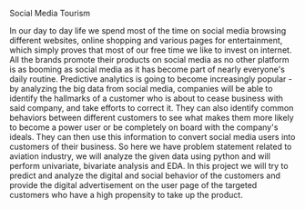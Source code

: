 Social Media Tourism 

In our day to day life we spend most of the time on social media browsing different
websites, online shopping and various pages for entertainment, which simply proves that
most of our free time we like to invest on internet. All the brands promote their products
on social media as no other platform is as booming as social media as it has become part
of nearly everyone's daily routine.
Predictive analytics is going to become increasingly popular - by analyzing the big data
from social media, companies will be able to identify the hallmarks of a customer who is
about to cease business with said company, and take efforts to correct it. They can also
identify common behaviors between different customers to see what makes them more
likely to become a power user or be completely on board with the company's ideals. They
can then use this information to convert social media users into customers of their
business. So here we have problem statement related to aviation industry, we will analyze
the given data using python and will perform univariate, bivariate analysis and EDA. In
this project we will try to predict and analyze the digital and social behavior of the
customers and provide the digital advertisement on the user page of the targeted
customers who have a high propensity to take up the product.
